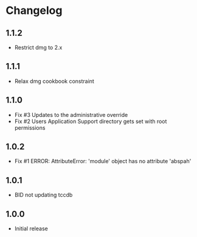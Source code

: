 # Changelog

## 1.1.2

- Restrict dmg to 2.x 

## 1.1.1 

- Relax dmg cookbook constraint

## 1.1.0

- Fix #3 Updates to the administrative override
- Fix #2 Users Application Support directory gets set with root permissions

## 1.0.2

- Fix #1 ERROR: AttributeError: 'module' object has no attribute 'abspah'

## 1.0.1

- BID not updating tccdb

## 1.0.0

- Initial release
